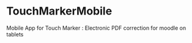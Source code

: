 TouchMarkerMobile
=================

Mobile App for Touch Marker : Electronic PDF correction for moodle on tablets